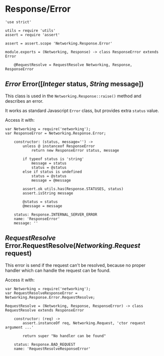 Response/Error
==============

	'use strict'

	utils = require 'utils'
	assert = require 'assert'

	assert = assert.scope 'Networking.Response.Error'

	module.exports = (Networking, Response) -> class ResponseError extends Error

		@RequestResolve = RequestResolve Networking, Response, ResponseError

*Error* Error([*Integer* status, *String* message])
---------------------------------------------------

This class is used in the `Networking.Response::raise()` method and describes an error.

It works as standard Javascript `Error` class, but provides extra `status` value.

Access it with:
```
var Networking = require('networking');
var ResponseError = Networking.Response.Error;
```

		constructor: (status, message='') ->
			unless @ instanceof ResponseError
				return new ResponseError status, message

			if typeof status is 'string'
				message = status
				status = @status
			else if status is undefined
				status = @status
				message = @message

			assert.ok utils.has(Response.STATUSES, status)
			assert.isString message

			@status = status
			@message = message

		status: Response.INTERNAL_SERVER_ERROR
		name: 'ResponseError'
		message: ''

*RequestResolve* Error.RequestResolve(*Networking.Request* request)
-------------------------------------------------------------------

This error is send if the request can't be resolved, because no proper handler which can
handle the request can be found.

Access it with:
```
var Networking = require('networking');
var RequestResolveResponseError = Networking.Response.Error.RequestResolve;
```

	RequestResolve = (Networking, Response, ResponseError) -> class RequestResolve extends ResponseError

		constructor: (req) ->
			assert.instanceOf req, Networking.Request, 'ctor request argument ...'

			return super "No handler can be found"

		status: Response.BAD_REQUEST
		name: 'RequestResolveResponseError'
